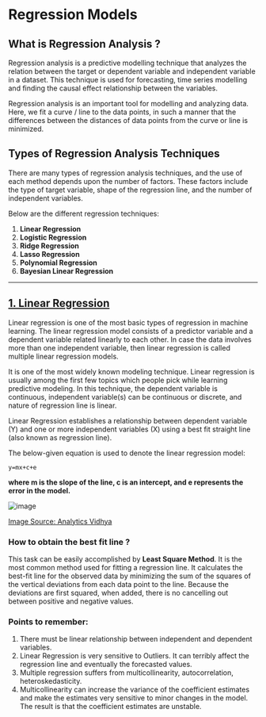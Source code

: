 # Regression Models

## What is Regression Analysis ?
Regression analysis is a predictive modelling technique that analyzes the relation between the target or dependent variable and independent variable in a dataset. This technique is used for forecasting, time series modelling and finding the causal effect relationship between the variables.

Regression analysis is an important tool for modelling and analyzing data. Here, we fit a curve / line to the data points, in such a manner that the differences between the distances of data points from the curve or line is minimized.

## Types of Regression Analysis Techniques

There are many types of regression analysis techniques, and the use of each method depends upon the number of factors. These factors include the type of target variable, shape of the regression line, and the number of independent variables. 

Below are the different regression techniques:

1. **Linear Regression**
2. **Logistic Regression**
3. **Ridge Regression**
4. **Lasso Regression**
5. **Polynomial Regression**
6. **Bayesian Linear Regression**

---

## [1. Linear Regression](https://github.com/Ravjot03/Machine-Learning-Models/tree/master/Regression%20Models/Linear%20Regression)

Linear regression is one of the most basic types of regression in machine learning. The linear regression model consists of a predictor variable and a dependent variable related linearly to each other. In case the data involves more than one independent variable, then linear regression is called multiple linear regression models. 

It is one of the most widely known modeling technique. Linear regression is usually among the first few topics which people pick while learning predictive modeling. In this technique, the dependent variable is continuous, independent variable(s) can be continuous or discrete, and nature of regression line is linear.

Linear Regression establishes a relationship between dependent variable (Y) and one or more independent variables (X) using a best fit straight line (also known as regression line).

The below-given equation is used to denote the linear regression model:

`y=mx+c+e`

**where m is the slope of the line, c is an intercept, and e represents the error in the model.**

![image](https://user-images.githubusercontent.com/34947492/109378388-17b6a380-78f8-11eb-9a9d-7208d0dbc3f5.png)

[Image Source: Analytics Vidhya](https://www.analyticsvidhya.com/blog/)

### How to obtain the best fit line ?

This task can be easily accomplished by **Least Square Method**. It is the most common method used for fitting a regression line. It calculates the best-fit line for the observed data by minimizing the sum of the squares of the vertical deviations from each data point to the line. Because the deviations are first squared, when added, there is no cancelling out between positive and negative values.

### Points to remember:

1. There must be linear relationship between independent and dependent variables.
2. Linear Regression is very sensitive to Outliers. It can terribly affect the regression line and eventually the forecasted values.
3. Multiple regression suffers from multicollinearity, autocorrelation, heteroskedasticity.
4. Multicollinearity can increase the variance of the coefficient estimates and make the estimates very sensitive to minor changes in the model. The result is that the coefficient estimates are unstable.


